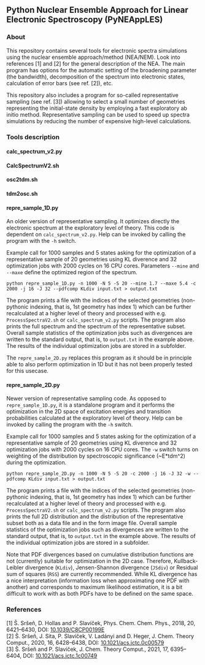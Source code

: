 ## Python Nuclear Ensemble Approach for Linear Electronic Spectroscopy (PyNEAppLES)

### About
This repository contains several tools for electronic spectra simulations using the nuclear ensemble approach/method (NEA/NEM). Look into references [1] and [2] for the general description of the NEA. The main program has options for the automatic setting of the broadening parameter (the bandwidth), decomposition of the spectrum into electronic states, calculation of error bars (see ref. [2]), etc.

This repository also includes a program for so-called representative sampling (see ref. [3]) allowing to select a small number of geometries representing the initial-state density by employing a fast exploratory ab initio method. Representative sampling can be used to speed up spectra simulations by reducing the number of expensive high-level calculations.

### Tools description

#### calc_spectrum_v2.py

#### CalcSpectrumV2.sh

#### osc2tdm.sh

#### tdm2osc.sh

#### repre_sample_1D.py

An older version of representative sampling. It optimizes directly the electronic spectrum at the exploratory level of theory. This code is dependent on `calc_spectrum_v2.py`. Help can be invoked by calling the program with the `-h` switch.

Example call for 1000 samples and 5 states asking for the optimization of a representative sample of 20 geometries using KL diverence and 32 optimization jobs with 2000 cycles on 16 CPU cores. Parameters `--mine` and `--maxe` define the optimized region of the spectrum.
```
python repre_sample_1D.py -n 1000 -N 5 -S 20 --mine 1.7 --maxe 5.4 -c 2000 -j 16 -J 32 --pdfcomp KLdiv input.txt > output.txt
```

The program prints a file with the indices of the selected geometries (non-pythonic indexing, that is, 1st geometry has index 1) which can be further recalculated at a higher level of theory and processed with e.g. `ProcessSpectraV2.sh` or `calc_spectrum_v2.py` scripts. The program also prints the full spectrum and the spectrum of the representative subset. Overall sample statistics of the optimization jobs such as divergences are written to the standard output, that is, to `output.txt` in the example above. The results of the individual optimization jobs are stored in a subfolder.

The `repre_sample_2D.py` replaces this program as it should be in principle able to also perform optimization in 1D but it has not been properly tested for this usecase.

#### repre_sample_2D.py

Newer version of representative sampling code. As opposed to `repre_sample_1D.py`, it is a standalone program and it performs the optimization in the 2D space of excitation energies and transition probabilities calculated at the exploratory level of theory. Help can be invoked by calling the program with the `-h` switch.

Example call for 1000 samples and 5 states asking for the optimization of a representative sample of 20 geometries using KL diverence and 32 optimization jobs with 2000 cycles on 16 CPU cores. The `-w` switch turns on weighting of the distribution by spectroscopic significance (~E*tdm^2) during the optimization.
```
python repre_sample_2D.py -n 1000 -N 5 -S 20 -c 2000 -j 16 -J 32 -w --pdfcomp KLdiv input.txt > output.txt
```

The program prints a file with the indices of the selected geometries (non-pythonic indexing, that is, 1st geometry has index 1) which can be further recalculated at a higher level of theory and processed with e.g. `ProcessSpectraV2.sh` or `calc_spectrum_v2.py` scripts. The program also prints the full 2D distribution and the distribution of the representative subset both as a data file and in the form image file. Overall sample statistics of the optimization jobs such as divergences are written to the standard output, that is, to `output.txt` in the example above. The results of the individual optimization jobs are stored in a subfolder.

Note that PDF divergences based on cumulative distribution functions are not (currently) suitable for optimization in the 2D case. Therefore, Kullback-Leibler divergence (`KLdiv`), Jensen-Shannon divergence (`JSdiv`) or Residual sum of squares (`RSS`) are currently recommended. While KL divergence has a nice interpretation (information loss when approximating one PDF with another) and corresponds to maximum likelihood estimation, it is a bit difficult to work with as both PDFs have to be defined on the same space.

### References
[1] Š. Sršeň, D. Hollas and P. Slavíček, Phys. Chem. Chem. Phys., 2018, 20, 6421–6430, DOI: [10.1039/C8CP00199E](https://doi.org/10.1039/C8CP00199E)  
[2] Š. Sršeň, J. Sita, P. Slavíček, V. Ladányi and D. Heger, J. Chem. Theory Comput., 2020, 16, 6428–6438, DOI: [10.1021/acs.jctc.0c00579](https://doi.org/10.1021/acs.jctc.0c00579)  
[3] Š. Sršeň and P. Slavíček, J. Chem. Theory Comput., 2021, 17, 6395–6404, DOI: [10.1021/acs.jctc.1c00749](https://doi.org/10.1021/acs.jctc.1c00749)
